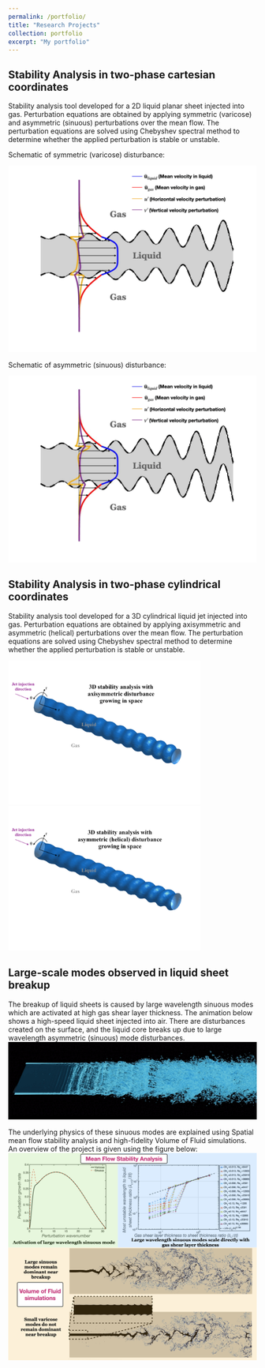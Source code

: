 ```yaml
---
permalink: /portfolio/
title: "Research Projects"
collection: portfolio
excerpt: "My portfolio"
---
```


Stability Analysis in two-phase cartesian coordinates
------
Stability analysis tool developed for a 2D liquid planar sheet injected into gas. Perturbation equations are obtained by applying symmetric (varicose) and asymmetric (sinuous) perturbations over the mean flow. The perturbation equations are solved using Chebyshev spectral method to determine whether the applied perturbation is stable or unstable.

Schematic of symmetric (varicose) disturbance: 

<img src="/images/varicose1.gif" width="550" />

Schematic of asymmetric (sinuous) disturbance: 

<img src="/images/sinuous2.gif" width="550" />

Stability Analysis in two-phase cylindrical coordinates
------
Stability analysis tool developed for a 3D cylindrical liquid jet injected into gas. Perturbation equations are obtained by applying axisymmetric and asymmetric (helical) perturbations over the mean flow. The perturbation equations are solved using Chebyshev spectral method to determine whether the applied perturbation is stable or unstable.

<img src="/images/axisymmetric.png" width="390" /> <img src="/images/asymmetric.png" width="390" />

Large-scale modes observed in liquid sheet breakup
------
The breakup of liquid sheets is caused by large wavelength sinuous modes which are activated at high gas shear layer thickness. The animation below shows a high-speed liquid sheet injected into air. There are disturbances created on the surface, and the liquid core breaks up due to large wavelength asymmetric (sinuous) mode disturbances.
<br/><img src='/images/3D_sheet.gif'>

The underlying physics of these sinuous modes are explained using Spatial mean flow stability analysis and high-fidelity Volume of Fluid simulations. An overview of the project is given using the figure below:
<br/><img src='/images/Graphical_abstract.jpeg'>
